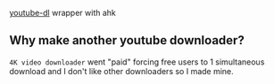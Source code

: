 [youtube-dl](https://github.com/ytdl-org/youtube-dl) wrapper with ahk

## Why make another youtube downloader?
`4K video downloader` went "paid" forcing free users to 1 simultaneous download and I don't like other downloaders so I made mine.
